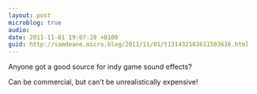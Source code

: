 ```yaml
---
layout: post
microblog: true
audio: 
date: 2011-11-01 19:07:28 +0100
guid: http://samdeane.micro.blog/2011/11/01/t131432181611503616.html
---
```

Anyone got a good source for indy game sound effects?

Can be commercial, but can’t be unrealistically expensive!

